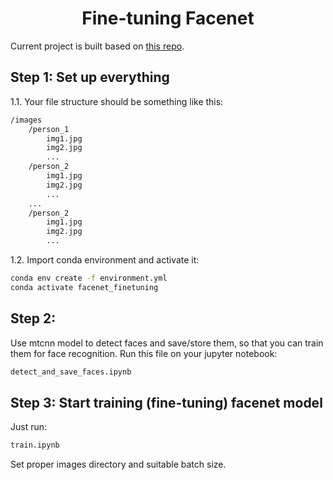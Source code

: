 <h1 align="center">Fine-tuning Facenet</h1>

Current project is built based on [this repo](https://github.com/timesler/facenet-pytorch).

## Step 1: Set up everything

1.1. Your file structure should be something like this:

```bash
/images
    /person_1
        img1.jpg
        img2.jpg
        ...
    /person_2
        img1.jpg
        img2.jpg
        ...
    ...
    /person_2
        img1.jpg
        img2.jpg
        ...
```

1.2. Import conda environment and activate it:
```bash
conda env create -f environment.yml
conda activate facenet_finetuning
```

## Step 2: 

Use mtcnn model to detect faces and save/store them, so that you can train them for face recognition. Run this file on your jupyter notebook:

```bash
detect_and_save_faces.ipynb
```

## Step 3: Start training (fine-tuning) facenet model
Just run:

```bash
train.ipynb
```

Set proper images directory and suitable batch size.
